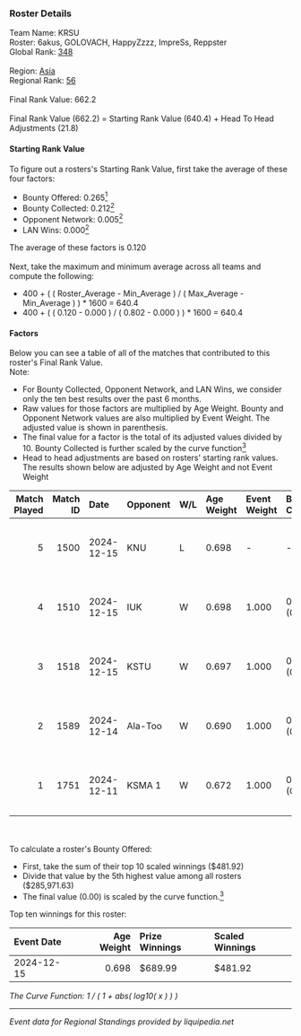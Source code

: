 ### Roster Details<br />
Team Name: KRSU<br />
Roster: 6akus, GOLOVACH, HappyZzzz, ImpreSs, Reppster<br />
Global Rank: [348](../../standings_global_2025_02_28.md)<br />
<br />
Region: [Asia]( ../../standings_asia_2025_02_28.md)<br />
Regional Rank: [56]( ../../standings_asia_2025_02_28.md)<br />
<br />
Final Rank Value:  662.2<br />
<br />
Final Rank Value (662.2) = Starting Rank Value (640.4) + Head To Head Adjustments (21.8)<br />

#### Starting Rank Value<br />
To figure out a rosters's Starting Rank Value, first take the average of these four factors:<br />
- Bounty Offered: 0.265[<sup>1</sup>](#table2)
- Bounty Collected: 0.212[<sup>2</sup>](#table1)
- Opponent Network: 0.005[<sup>2</sup>](#table1)
- LAN Wins: 0.000[<sup>2</sup>](#table1)

The average of these factors is 0.120<br />
<br />
Next, take the maximum and minimum average across all teams and compute the following:<br />
- 400 + ( ( Roster_Average - Min_Average ) / ( Max_Average - Min_Average ) ) * 1600 = 640.4
- 400 + ( ( 0.120 - 0.000 ) / ( 0.802 - 0.000 ) ) * 1600 = 640.4


#### Factors<br />
Below you can see a table of all of the matches that contributed to this roster's Final Rank Value.<br />
Note:<br />

- For Bounty Collected, Opponent Network, and LAN Wins, we consider only the ten best results over the past 6 months.
- Raw values for those factors are multiplied by Age Weight. Bounty and Opponent Network values are also multiplied by Event Weight. The adjusted value is shown in parenthesis.
- The final value for a factor is the total of its adjusted values divided by 10. Bounty Collected is further scaled by the curve function[<sup>3</sup>](#curveFunction)
- Head to head adjustments are based on rosters' starting rank values. The results shown below are adjusted by Age Weight and not Event Weight
<span id="table1"></span><br />


| Match Played | Match ID | Date       | Opponent | W/L | Age Weight | Event Weight | Bounty Collected | Opponent Network | LAN Wins  | H2H Adj. | Roster                                        |
| -: | -: | :- | :- | :- | :- | :- | :- | :- | :- | -: | :- |
|            5 |     1500 | 2024-12-15 | KNU      | L   | 0.698      | -            | -                | -                | -         |   -10.73 | 6akus, GOLOVACH, HappyZzzz, ImpreSs, Reppster |
|            4 |     1510 | 2024-12-15 | IUK      | W   | 0.698      | 1.000        | 0.001 (0.001)    | 0.034 (0.024)    | 0 (0.000) |     9.35 | 6akus, GOLOVACH, HappyZzzz, ImpreSs, Reppster |
|            3 |     1518 | 2024-12-15 | KSTU     | W   | 0.697      | 1.000        | 0.001 (0.000)    | 0.034 (0.024)    | 0 (0.000) |     9.50 | 6akus, GOLOVACH, HappyZzzz, ImpreSs, Reppster |
|            2 |     1589 | 2024-12-14 | Ala-Too  | W   | 0.690      | 1.000        | 0.001 (0.000)    | 0.000 (0.000)    | 0 (0.000) |     6.76 | 6akus, GOLOVACH, HappyZzzz, ImpreSs, Reppster |
|            1 |     1751 | 2024-12-11 | KSMA 1   | W   | 0.672      | 1.000        | 0.001 (0.000)    | 0.000 (0.000)    | 0 (0.000) |     6.95 | 6akus, GOLOVACH, HappyZzzz, ImpreSs, Reppster |

<br />
<span id="table2"></span><br />
To calculate a roster's Bounty Offered:<br />

- First, take the sum of their top 10 scaled winnings ($481.92)
- Divide that value by the 5th highest value among all rosters ($285,971.63)
- The final value (0.00) is scaled by the curve function.[<sup>3</sup>](#curveFunction)

Top ten winnings for this roster:<br />

| Event Date | Age Weight | Prize Winnings | Scaled Winnings |
| :- | -: | :- | :- |
| 2024-12-15 |      0.698 | $689.99        | $481.92         |


<span id="curveFunction"></span>_The Curve Function: 1 / ( 1 + abs( log10( x ) ) )_<br />

---
_Event data for Regional Standings provided by liquipedia.net_<br />

